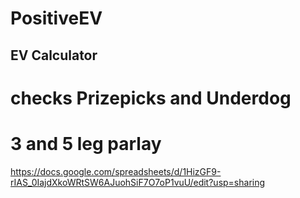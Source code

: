 # PositiveEV
 
 ## EV Calculator
 # checks Prizepicks and Underdog
 # 3 and 5 leg parlay
 https://docs.google.com/spreadsheets/d/1HizGF9-rIAS_0IajdXkoWRtSW6AJuohSiF7O7oP1vuU/edit?usp=sharing

 
